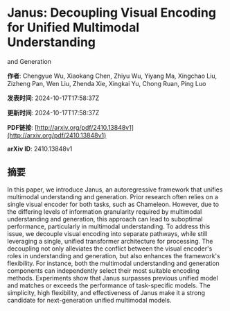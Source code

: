 # Janus: Decoupling Visual Encoding for Unified Multimodal Understanding
  and Generation

**作者**: Chengyue Wu, Xiaokang Chen, Zhiyu Wu, Yiyang Ma, Xingchao Liu, Zizheng Pan, Wen Liu, Zhenda Xie, Xingkai Yu, Chong Ruan, Ping Luo

**发表时间**: 2024-10-17T17:58:37Z

**更新时间**: 2024-10-17T17:58:37Z

**PDF链接**: [http://arxiv.org/pdf/2410.13848v1](http://arxiv.org/pdf/2410.13848v1)

**arXiv ID**: 2410.13848v1

## 摘要

In this paper, we introduce Janus, an autoregressive framework that unifies
multimodal understanding and generation. Prior research often relies on a
single visual encoder for both tasks, such as Chameleon. However, due to the
differing levels of information granularity required by multimodal
understanding and generation, this approach can lead to suboptimal performance,
particularly in multimodal understanding. To address this issue, we decouple
visual encoding into separate pathways, while still leveraging a single,
unified transformer architecture for processing. The decoupling not only
alleviates the conflict between the visual encoder's roles in understanding and
generation, but also enhances the framework's flexibility. For instance, both
the multimodal understanding and generation components can independently select
their most suitable encoding methods. Experiments show that Janus surpasses
previous unified model and matches or exceeds the performance of task-specific
models. The simplicity, high flexibility, and effectiveness of Janus make it a
strong candidate for next-generation unified multimodal models.
